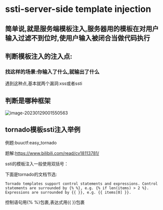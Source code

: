 # ssti-server-side template injection

## 简单说,就是服务端模板注入,服务器用的模板在对用户输入过滤不到位时,使用户输入被闭合当做代码执行



## 判断模板注入的注入点:

### 找这样的场景:你输入了什么,就输出了什么

遇到这种点,基本就两个漏洞:xss或者ssti



## 判断是哪种框架

![image-20230129001550563](C:\Users\我坐摇摇车\AppData\Roaming\Typora\typora-user-images\image-20230129001550563.png)



## tornado模板ssti注入举例

例题:buuctf:easy_tornado

题解:https://www.bilibili.com/read/cv18113781/

ssti的模板注入一般使用双括号：

下面是tornado的文档节选:

    Tornado templates support control statements and expressions. Control statements are surrounded by {% %}, e.g. {% if len(items) > 2 %}. Expressions are surrounded by {{ }}, e.g. {{ items[0] }}. 

控制语句用{% %}包裹,表达式用{{ }}包裹